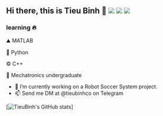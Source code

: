 ## Hi there, this is Tieu Binh 👋 <img src="https://img.shields.io/badge/MATLAB-enthusiast-orange"> <img src="https://img.shields.io/badge/python-enthusiast-green"> <img src="https://img.shields.io/badge/C%2B%2B-enthusiast-red"/>

### learning 🔥

⛰️ MATLAB

🐍 Python

©️ C++

🍁 Mechatronics undergraduate

- 🔭 I’m currently working on a Robot Soccer System project.
- 📫 Send me DM at @tieubinhco on Telegram

[![TieuBinh's GitHub stats](https://github-readme-stats.vercel.app/api?username=tieubinhco&show_icons=true&theme=radical)]

<!--
**tieubinhco/tieubinhco** is a ✨ _special_ ✨ repository because its `README.md` (this file) appears on your GitHub profile.

Here are some ideas to get you started:

- 🔭 I’m currently working on ...
- 🌱 I’m currently learning ...
- 👯 I’m looking to collaborate on ...
- 🤔 I’m looking for help with ...
- 💬 Ask me about ...
- 📫 How to reach me: ...
- 😄 Pronouns: ...
- ⚡ Fun fact: ...
-->
